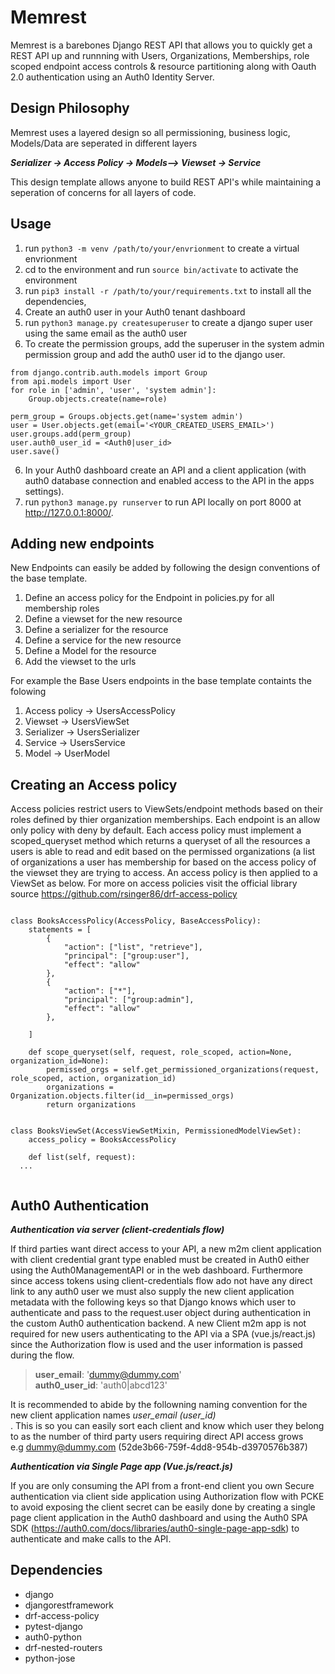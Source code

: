 # Memrest
Memrest is a barebones Django REST API that allows you to quickly get a REST API up and runnning with Users, Organizations, Memberships, role scoped endpoint access controls & resource partitioning along with Oauth 2.0 authentication using an Auth0 Identity Server. 

## Design Philosophy
Memrest uses a layered design so all permissioning, business logic, Models/Data are seperated in different layers 

***Serializer -> Access Policy -> Models--> Viewset -> Service***

This design template allows anyone to build REST API's while maintaining a seperation of concerns for all layers of code.

## Usage
1. run `python3 -m venv /path/to/your/envrionment` to create a virtual envrionment
2. cd to the environment and run `source bin/activate` to activate the environment 
3. run `pip3 install -r /path/to/your/requirements.txt` to install all the dependencies,
4. Create an auth0 user in your Auth0 tenant dashboard
5. run `python3 manage.py createsuperuser` to create a django super user using the same email as the auth0 user
6. To create the permission groups, add the superuser in the system admin permission group and add the auth0 user id to the django user.
``` 
from django.contrib.auth.models import Group
from api.models import User
for role in ['admin', 'user', 'system admin']:
    Group.objects.create(name=role)
    
perm_group = Groups.objects.get(name='system admin')
user = User.objects.get(email='<YOUR_CREATED_USERS_EMAIL>')
user.groups.add(perm_group)
user.auth0_user_id = <Auth0|user_id>
user.save()
```
6. In your Auth0 dashboard create an API and a client application (with auth0 database connection and enabled access to the API in the apps settings).
8. run `python3 manage.py runserver` to run API locally on port 8000 at http://127.0.0.1:8000/.

## Adding new endpoints
New Endpoints can easily be added by following the design conventions of the base template.

1. Define an access policy for the Endpoint in policies.py for all membership roles 
2. Define a viewset for the new resource 
3. Define a serializer for the resource
4. Define a service for the new resource
5. Define a Model for the resource
6. Add the viewset to the urls

For example the Base Users endpoints in the base template containts the folowing
1. Access policy -> UsersAccessPolicy
2. Viewset -> UsersViewSet
3. Serializer -> UsersSerializer
4. Service -> UsersService
5. Model -> UserModel


## Creating an Access policy

Access policies restrict users to ViewSets/endpoint methods based on their roles defined by thier organization memberships. Each endpoint is an allow only policy with deny by default. Each access policy must implement a scoped_queryset method which returns a queryset of all the resources a users is
able to read and edit based on the permissed organizations (a list of organizations a user has membership for based on the access policy of the viewset they are trying to access. An access policy is then applied to a ViewSet as below. For more on access policies visit the official library source https://github.com/rsinger86/drf-access-policy 
```

class BooksAccessPolicy(AccessPolicy, BaseAccessPolicy):
    statements = [
        {
            "action": ["list", "retrieve"],
            "principal": ["group:user"],
            "effect": "allow"
        },
        {
            "action": ["*"],
            "principal": ["group:admin"],
            "effect": "allow"
        },

    ]
    
    def scope_queryset(self, request, role_scoped, action=None, organization_id=None):
        permissed_orgs = self.get_permissioned_organizations(request, role_scoped, action, organization_id)
        organizations = Organization.objects.filter(id__in=permissed_orgs)
        return organizations
   
   
class BooksViewSet(AccessViewSetMixin, PermissionedModelViewSet):
    access_policy = BooksAccessPolicy
    
    def list(self, request):
  ... 
  
```

## Auth0 Authentication 

***Authentication via server (client-credentials flow)***

If third parties want direct access to your API, a new m2m client application with client credential grant type enabled must be created in Auth0 either using the Auth0ManagementAPI or in the web dashboard.
Furthermore since access tokens using client-credentials flow ado not have any direct link to any auth0 user we must also supply the new client application metadata with the following keys so that Django knows which user to authenticate and pass to the request.user object during authentication in the custom Auth0 authentication backend. A new Client m2m app is not required for new users authenticating to the API via a SPA (vue.js/react.js) since the Authorization flow is used and the user information is passed during the flow.

>**user_email**: 'dummy@dummy.com' <br />
>**auth0_user_id**: 'auth0|abcd123'

It is recommended to abide by the followning naming convention for the new client application names *user_email (user_id)* <br />.
This is so you can easily sort each client and know which user they belong to as the number of third party users requiring direct API access grows <br />
e.g dummy@dummy.com (52de3b66-759f-4dd8-954b-d3970576b387)

***Authentication via Single Page app (Vue.js/react.js)***

If you are only consuming the API from a front-end client you own Secure authentication via client side application using Authorization flow with PCKE to avoid exposing the client secret can be easily done by creating a single page client application in the Auth0 dashboard and using the Auth0 SPA SDK (https://auth0.com/docs/libraries/auth0-single-page-app-sdk) to authenticate and make calls to the API.


## Dependencies
- django
- djangorestframework
- drf-access-policy 
- pytest-django
- auth0-python
- drf-nested-routers
- python-jose

